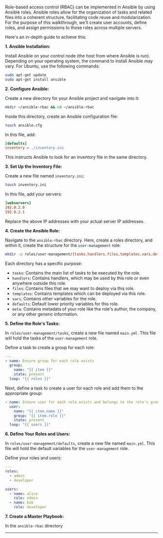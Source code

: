 Role-based access control (RBAC) can be implemented in Ansible by using Ansible roles. Ansible roles allow for the organization of tasks and related files into a coherent structure, facilitating code reuse and modularization. For the purpose of this walkthrough, we'll create user accounts, define roles, and assign permissions to those roles across multiple servers.

Here's an in-depth guide to achieve this:

**1. Ansible Installation:**

Install Ansible on your control node (the host from where Ansible is run). Depending on your operating system, the command to install Ansible may vary. For Ubuntu, use the following commands:

```bash
sudo apt-get update
sudo apt-get install ansible
```

**2. Configure Ansible:**

Create a new directory for your Ansible project and navigate into it:

```bash
mkdir ~/ansible-rbac && cd ~/ansible-rbac
```

Inside this directory, create an Ansible configuration file:

```bash
touch ansible.cfg
```

In this file, add:

```ini
[defaults]
inventory = ./inventory.ini
```

This instructs Ansible to look for an inventory file in the same directory.

**3. Set Up the Inventory File:**

Create a new file named `inventory.ini`:

```bash
touch inventory.ini
```

In this file, add your servers:

```ini
[webservers]
192.0.2.0
192.0.2.1
```

Replace the above IP addresses with your actual server IP addresses.

**4. Create the Ansible Role:**

Navigate to the `ansible-rbac` directory. Here, create a roles directory, and within it, create the structure for the `user-management` role:

```bash
mkdir -p roles/user-management/{tasks,handlers,files,templates,vars,defaults,meta}
```

Each directory has a specific purpose:

- `tasks`: Contains the main list of tasks to be executed by the role.
- `handlers`: Contains handlers, which may be used by this role or even anywhere outside this role.
- `files`: Contains files that we may want to deploy via this role.
- `templates`: Contains templates which can be deployed via this role.
- `vars`: Contains other variables for the role.
- `defaults`: Default lower priority variables for this role.
- `meta`: Contains metadata of your role like the role's author, the company, or any other generic information.

**5. Define the Role's Tasks:**

In `roles/user-management/tasks`, create a new file named `main.yml`. This file will hold the tasks of the `user-management` role.

Define a task to create a group for each role:

```yaml
---
- name: Ensure group for each role exists
  group:
    name: "{{ item }}"
    state: present
  loop: "{{ roles }}"
```

Next, define a task to create a user for each role and add them to the appropriate group:

```yaml
- name: Ensure user for each role exists and belongs to the role's group
  user:
    name: "{{ item.name }}"
    group: "{{ item.role }}"
    state: present
  loop: "{{ users }}"
```

**6. Define Your Roles and Users:**

In `roles/user-management/defaults`, create a new file named `main.yml`. This file will hold the default variables for the `user-management` role.

Define your roles and users:

```yaml
---
roles:
  - admin
  - developer

users:
  - name: alice
    role: admin
  - name: bob
    role: developer
```

**7. Create a Master Playbook:**

In the `ansible-rbac` directory


-------------------------




